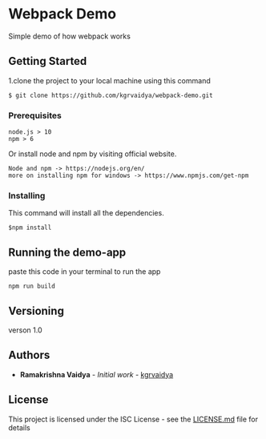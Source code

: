 # Webpack Demo

Simple demo of how webpack works

## Getting Started

1.clone the project to your local machine using this command
```
$ git clone https://github.com/kgrvaidya/webpack-demo.git
```
### Prerequisites

```
node.js > 10
npm > 6
```


Or install node and npm by visiting official website.
```
Node and npm -> https://nodejs.org/en/
more on installing npm for windows -> https://www.npmjs.com/get-npm 
```

### Installing

This command will install all the dependencies.
```
$npm install
```

## Running the demo-app

paste this code in your terminal to run the app

```
npm run build
```

## Versioning

verson 1.0

## Authors

* **Ramakrishna Vaidya** - *Initial work* - [kgrvaidya](https://github.com/kgrvaidya)

## License

This project is licensed under the ISC License - see the [LICENSE.md](LICENSE.md) file for details

